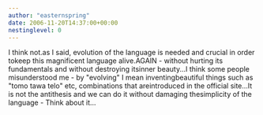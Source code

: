 ```yaml
---
author: "easternspring"
date: 2006-11-20T14:37:00+00:00
nestinglevel: 0
---
```

I think not.as I said, evolution of the language is needed and crucial in order tokeep this magnificent language alive.AGAIN - without hurting its fundamentals and without destroying itsinner beauty...I think some people misunderstood me - by "evolving" I mean inventingbeautiful things such as "tomo tawa telo" etc, combinations that areintroduced in the official site...It is not the antithesis and we can do it without damaging thesimplicity of the language - Think about it...